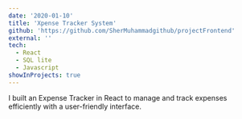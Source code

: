 ```yaml
---
date: '2020-01-10'
title: 'Xpense Tracker System'
github: 'https://github.com/SherMuhammadgithub/projectFrontend'
external: ''
tech:
  - React
  - SQL lite
  - Javascript
showInProjects: true
---
```

I built an Expense Tracker in React to manage and track expenses efficiently with a user-friendly interface.

